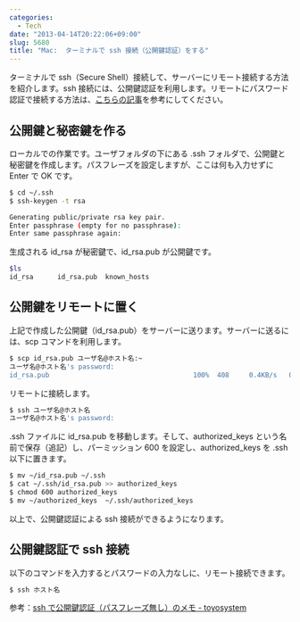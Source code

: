 ```yaml
---
categories:
  - Tech
date: "2013-04-14T20:22:06+09:00"
slug: 5680
title: "Mac:  ターミナルで ssh 接続（公開鍵認証）をする"
---
```


ターミナルで ssh（Secure Shell）接続して、サーバーにリモート接続する方法を紹介します。ssh 接続には、公開鍵認証を利用します。リモートにパスワード認証で接続する方法は、[こちらの記事](http://rakuishi.com/archives/5679/)を参考にしてください。

## 公開鍵と秘密鍵を作る

ローカルでの作業です。ユーザフォルダの下にある .ssh フォルダで、公開鍵と秘密鍵を作成します。パスフレーズを設定しますが、ここは何も入力せずに Enter で OK です。

```bash
$ cd ~/.ssh
$ ssh-keygen -t rsa

Generating public/private rsa key pair.
Enter passphrase (empty for no passphrase):
Enter same passphrase again:
```

生成される id_rsa が秘密鍵で、id_rsa.pub が公開鍵です。

```bash
$ls
id_rsa		id_rsa.pub	known_hosts
```

## 公開鍵をリモートに置く

上記で作成した公開鍵（id_rsa.pub）をサーバーに送ります。サーバーに送るには、scp コマンドを利用します。

```bash
$ scp id_rsa.pub ユーザ名@ホスト名:~
ユーザ名@ホスト名's password:
id_rsa.pub                                    100%  408     0.4KB/s   00:00
```

リモートに接続します。

```bash
$ ssh ユーザ名@ホスト名
ユーザ名@ホスト名's password:
```

.ssh ファイルに id_rsa.pub を移動します。そして、authorized_keys という名前で保存（追記）し、パーミッション 600 を設定し、authorized_keys を .ssh 以下に置きます。

```bash
$ mv ~/id_rsa.pub ~/.ssh
$ cat ~/.ssh/id_rsa.pub >> authorized_keys
$ chmod 600 authorized_keys
$ mv ~/authorized_keys  ~/.ssh/authorized_keys
```

以上で、公開鍵認証による ssh 接続ができるようになります。

## 公開鍵認証で ssh 接続

以下のコマンドを入力するとパスワードの入力なしに、リモート接続できます。

```bash
$ ssh ホスト名
```

参考：[ssh で公開鍵認証（パスフレーズ無し）のメモ - toyosystem](http://www.jamboree.jp/cms/archives/238)

